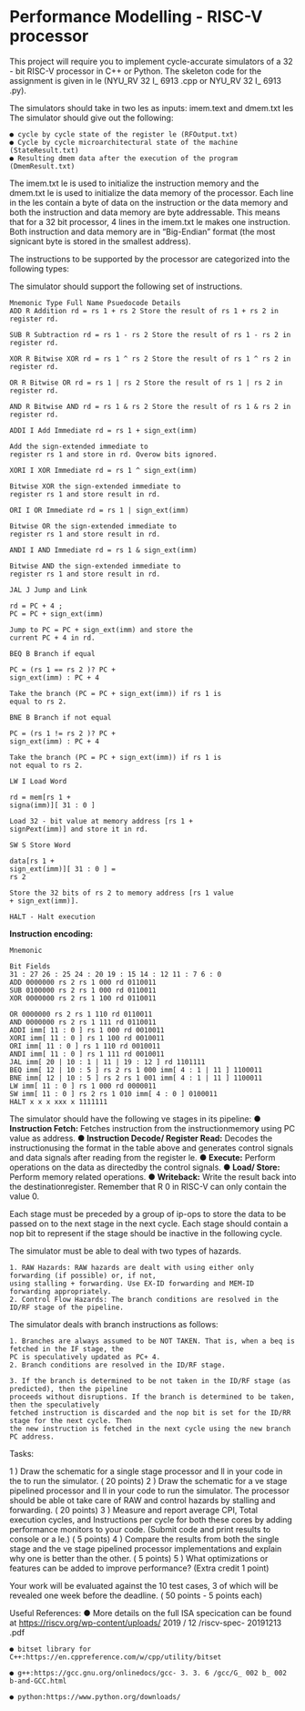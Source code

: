 # Performance Modelling - RISC-V processor

This project will require you to implement cycle-accurate simulators of a 32 - bit RISC-V processor in C++ or
Python. The skeleton code for the assignment is given in le (NYU_RV 32 I_ 6913 .cpp or
NYU_RV 32 I_ 6913 .py).

The simulators should take in two les as inputs: imem.text and dmem.txt les
The simulator should give out the following:

```
● cycle by cycle state of the register le (RFOutput.txt)
● Cycle by cycle microarchitectural state of the machine (StateResult.txt)
● Resulting dmem data after the execution of the program (DmemResult.txt)
```
The imem.txt le is used to initialize the instruction memory and the dmem.txt le is used to initialize the
data memory of the processor. Each line in the les contain a byte of data on the instruction or the data
memory and both the instruction and data memory are byte addressable. This means that for a 32 bit
processor, 4 lines in the imem.txt le makes one instruction. Both instruction and data memory are in
“Big-Endian” format (the most signicant byte is stored in the smallest address).

The instructions to be supported by the processor are categorized into the following types:

The simulator should support the following set of instructions.

```
Mnemonic Type Full Name Psuedocode Details
ADD R Addition rd = rs 1 + rs 2 Store the result of rs 1 + rs 2 in register rd.
```
```
SUB R Subtraction rd = rs 1 - rs 2 Store the result of rs 1 - rs 2 in register rd.
```
```
XOR R Bitwise XOR rd = rs 1 ^ rs 2 Store the result of rs 1 ^ rs 2 in register rd.
```
```
OR R Bitwise OR rd = rs 1 | rs 2 Store the result of rs 1 | rs 2 in register rd.
```

```
AND R Bitwise AND rd = rs 1 & rs 2 Store the result of rs 1 & rs 2 in register rd.
```
```
ADDI I Add Immediate rd = rs 1 + sign_ext(imm)
```
```
Add the sign-extended immediate to
register rs 1 and store in rd. Overow bits ignored.
```
```
XORI I XOR Immediate rd = rs 1 ^ sign_ext(imm)
```
```
Bitwise XOR the sign-extended immediate to
register rs 1 and store result in rd.
```
```
ORI I OR Immediate rd = rs 1 | sign_ext(imm)
```
```
Bitwise OR the sign-extended immediate to
register rs 1 and store result in rd.
```
```
ANDI I AND Immediate rd = rs 1 & sign_ext(imm)
```
```
Bitwise AND the sign-extended immediate to
register rs 1 and store result in rd.
```
```
JAL J Jump and Link
```
```
rd = PC + 4 ;
PC = PC + sign_ext(imm)
```
```
Jump to PC = PC + sign_ext(imm) and store the
current PC + 4 in rd.
```
```
BEQ B Branch if equal
```
```
PC = (rs 1 == rs 2 )? PC +
sign_ext(imm) : PC + 4
```
```
Take the branch (PC = PC + sign_ext(imm)) if rs 1 is
equal to rs 2.
```
```
BNE B Branch if not equal
```
```
PC = (rs 1 != rs 2 )? PC +
sign_ext(imm) : PC + 4
```
```
Take the branch (PC = PC + sign_ext(imm)) if rs 1 is
not equal to rs 2.
```
```
LW I Load Word
```
```
rd = mem[rs 1 +
signa(imm)][ 31 : 0 ]
```
```
Load 32 - bit value at memory address [rs 1 +
signPext(imm)] and store it in rd.
```
```
SW S Store Word
```
```
data[rs 1 +
sign_ext(imm)][ 31 : 0 ] =
rs 2
```
```
Store the 32 bits of rs 2 to memory address [rs 1 value
+ sign_ext(imm)].
```
```
HALT - Halt execution
```
**Instruction encoding:**

```
Mnemonic
```
```
Bit Fields
31 : 27 26 : 25 24 : 20 19 : 15 14 : 12 11 : 7 6 : 0
ADD 0000000 rs 2 rs 1 000 rd 0110011
SUB 0100000 rs 2 rs 1 000 rd 0110011
XOR 0000000 rs 2 rs 1 100 rd 0110011
```

```
OR 0000000 rs 2 rs 1 110 rd 0110011
AND 0000000 rs 2 rs 1 111 rd 0110011
ADDI imm[ 11 : 0 ] rs 1 000 rd 0010011
XORI imm[ 11 : 0 ] rs 1 100 rd 0010011
ORI imm[ 11 : 0 ] rs 1 110 rd 0010011
ANDI imm[ 11 : 0 ] rs 1 111 rd 0010011
JAL imm[ 20 | 10 : 1 | 11 | 19 : 12 ] rd 1101111
BEQ imm[ 12 | 10 : 5 ] rs 2 rs 1 000 imm[ 4 : 1 | 11 ] 1100011
BNE imm[ 12 | 10 : 5 ] rs 2 rs 1 001 imm[ 4 : 1 | 11 ] 1100011
LW imm[ 11 : 0 ] rs 1 000 rd 0000011
SW imm[ 11 : 0 ] rs 2 rs 1 010 imm[ 4 : 0 ] 0100011
HALT x x x xxx x 1111111
```
The simulator should have the following ve stages in its pipeline:
**● Instruction Fetch:** Fetches instruction from the instructionmemory using PC value as address.
**● Instruction Decode/ Register Read:** Decodes the instructionusing the format in the table above
and generates control signals and data signals after reading from the register le.
**● Execute:** Perform operations on the data as directedby the control signals.
**● Load/ Store:** Perform memory related operations.
**● Writeback:** Write the result back into the destinationregister. Remember that R 0 in RISC-V can
only contain the value 0.

Each stage must be preceded by a group of ip-ops to store the data to be passed on to the next stage in the
next cycle. Each stage should contain a nop bit to represent if the stage should be inactive in the following
cycle.

The simulator must be able to deal with two types of hazards.

```
1. RAW Hazards: RAW hazards are dealt with using either only forwarding (if possible) or, if not,
using stalling + forwarding. Use EX-ID forwarding and MEM-ID forwarding appropriately.
2. Control Flow Hazards: The branch conditions are resolved in the ID/RF stage of the pipeline.
```
The simulator deals with branch instructions as follows:

```
1. Branches are always assumed to be NOT TAKEN. That is, when a beq is fetched in the IF stage, the
PC is speculatively updated as PC+ 4.
2. Branch conditions are resolved in the ID/RF stage.
```

```
3. If the branch is determined to be not taken in the ID/RF stage (as predicted), then the pipeline
proceeds without disruptions. If the branch is determined to be taken, then the speculatively
fetched instruction is discarded and the nop bit is set for the ID/RR stage for the next cycle. Then
the new instruction is fetched in the next cycle using the new branch PC address.
```
Tasks:

1 ) Draw the schematic for a single stage processor and ll in your code in the to run the simulator. ( 20
points)
2 ) Draw the schematic for a ve stage pipelined processor and ll in your code to run the simulator. The
processor should be able ot take care of RAW and control hazards by stalling and forwarding. ( 20
points)
3 ) Measure and report average CPI, Total execution cycles, and Instructions per cycle for both these cores
by adding performance monitors to your code. (Submit code and print results to console or a le.) ( 5
points)
4 ) Compare the results from both the single stage and the ve stage pipelined processor implementations
and explain why one is better than the other. ( 5 points)
5 ) What optimizations or features can be added to improve performance? (Extra credit 1 point)

Your work will be evaluated against the 10 test cases, 3 of which will be revealed one week before the
deadline. ( 50 points - 5 points each)

Useful References:
● More details on the full ISA specication can be found at
https://riscv.org/wp-content/uploads/ 2019 / 12 /riscv-spec- 20191213 .pdf

```
● bitset library for C++:https://en.cppreference.com/w/cpp/utility/bitset
```
```
● g++:https://gcc.gnu.org/onlinedocs/gcc- 3. 3. 6 /gcc/G_ 002 b_ 002 b-and-GCC.html
```
```
● python:https://www.python.org/downloads/
```

